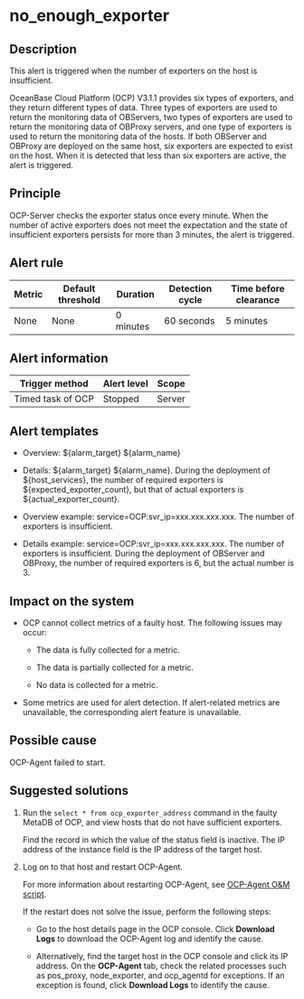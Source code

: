 no_enough_exporter 
=======================================



**Description** 
------------------------------------

This alert is triggered when the number of exporters on the host is insufficient. 

OceanBase Cloud Platform (OCP) V3.1.1 provides six types of exporters, and they return different types of data. Three types of exporters are used to return the monitoring data of OBServers, two types of exporters are used to return the monitoring data of OBProxy servers, and one type of exporters is used to return the monitoring data of the hosts. If both OBServer and OBProxy are deployed on the same host, six exporters are expected to exist on the host. When it is detected that less than six exporters are active, the alert is triggered.

Principle 
------------------------------

OCP-Server checks the exporter status once every minute. When the number of active exporters does not meet the expectation and the state of insufficient exporters persists for more than 3 minutes, the alert is triggered.

**Alert rule** 
-----------------------------------



| Metric | Default threshold | Duration  | Detection cycle | Time before clearance |
|--------|-------------------|-----------|-----------------|-----------------------|
| None   | None              | 0 minutes | 60 seconds      | 5 minutes             |



**Alert information** 
------------------------------------------



|  Trigger method   | Alert level | Scope  |
|-------------------|-------------|--------|
| Timed task of OCP | Stopped     | Server |



**Alert templates** 
----------------------------------------

* Overview: \${alarm_target} \${alarm_name}

  

* Details: \${alarm_target} \${alarm_name}. During the deployment of \${host_services}, the number of required exporters is \${expected_exporter_count}, but that of actual exporters is \${actual_exporter_count}.

  

* Overview example: service=OCP:svr_ip=xxx.xxx.xxx.xxx. The number of exporters is insufficient.

  

* Details example: service=OCP:svr_ip=xxx.xxx.xxx.xxx. The number of exporters is insufficient. During the deployment of OBServer and OBProxy, the number of required exporters is 6, but the actual number is 3.

  




**Impact on the system** 
---------------------------------------------

* OCP cannot collect metrics of a faulty host. The following issues may occur:

  * The data is fully collected for a metric.

    
  
  * The data is partially collected for a metric.

    
  
  * No data is collected for a metric.

    
  

  

* Some metrics are used for alert detection. If alert-related metrics are unavailable, the corresponding alert feature is unavailable.

  




**Possible cause** 
---------------------------------------

OCP-Agent failed to start.

**Suggested solutions** 
--------------------------------------------

1. Run the `select * from ocp_exporter_address` command in the faulty MetaDB of OCP, and view hosts that do not have sufficient exporters. 

   Find the record in which the value of the status field is inactive. The IP address of the instance field is the IP address of the target host.
   

2. Log on to that host and restart OCP-Agent. 

   For more information about restarting OCP-Agent, see [OCP-Agent O\&M script](../4.alarm-appendix/4.use-ocp-agent-scripts.md). 

   If the restart does not solve the issue, perform the following steps:
   * Go to the host details page in the OCP console. Click **Download Logs** to download the OCP-Agent log and identify the cause.

     
   
   * Alternatively, find the target host in the OCP console and click its IP address. On the **OCP-Agent** tab, check the related processes such as pos_proxy, node_exporter, and ocp_agentd for exceptions. If an exception is found, click **Download Logs** to identify the cause.

     
   

   



